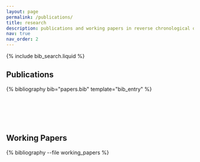 ```yaml
---
layout: page
permalink: /publications/
title: research
description: publications and working papers in reverse chronological order.
nav: true
nav_order: 2
---
```


<!-- _pages/publications.md -->

<!-- Bibsearch Feature -->

{% include bib_search.liquid %}

<h2>Publications</h2>
<div class="publications">
  {% bibliography bib="papers.bib" template="bib_entry" %}
</div>

<br><br>
<br><br>

<h2>Working Papers</h2>
<div class="working_papers">
  {% bibliography --file working_papers %}
</div>

